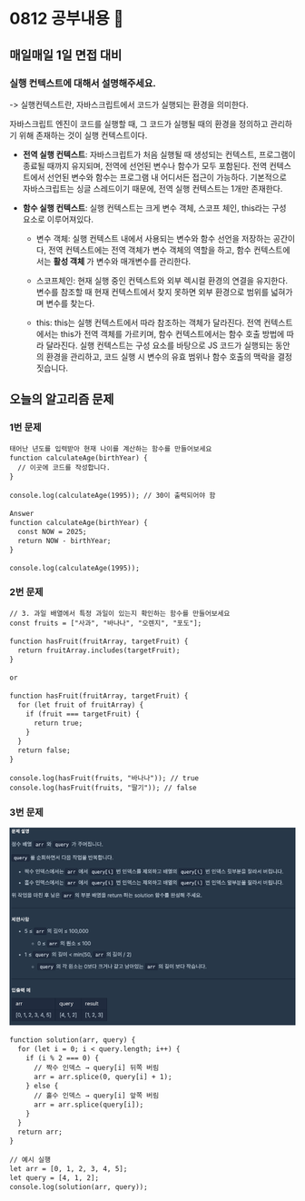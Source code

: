 # 0812 공부내용 📖

## 매일매일 1일 면접 대비

### __실행 컨텍스트에 대해서 설명해주세요.__
-> 실행컨텍스트란, 자바스크립트에서 코드가 실행되는 환경을 의미한다.

자바스크립트 엔진이 코드를 실행할 때, 그 코드가 실행될 때의 환경을 정의하고 관리하기 위해 존재하는 것이 실행 컨텍스트이다.

- __전역 실행 컨텍스트__: 자바스크립트가 처음 실행될 때 생성되는 컨텍스트, 프로그램이 종료될 때까지 유지되며, 전역에 선언된 변수나 함수가 모두 포함된다. 전역 컨텍스트에서 선언된 변수와 함수는 프로그램 내 어디서든 접근이 가능하다.
기본적으로 자바스크립트는 싱글 스레드이기 때문에, 전역 실행 컨텍스트는 1개만 존재한다.

- __함수 실행 컨텍스트__: 실행 컨텍스트는 크게 변수 객체, 스코프 체인, this라는 구성 요소로 이루어져있다.

    - 변수 객체: 실행 컨텍스트 내에서 사용되는 변수와 함수 선언을 저장하는 공간이다, 전역 컨텍스트에는 전역 객체가 변수 객체의 역할을 하고, 함수 컨텍스트에서는  __활성 객체__ 가 변수와 매개변수를 관리한다.

    - 스코프체인: 현재 실행 중인 컨텍스트와 외부 렉시컬 환경의 연결을 유지한다. 변수를 참조할 때 현재 컨텍스트에서 찾지 못하면 외부 환경으로 범위를 넓혀가며 변수를 찾는다.

    - this: this는 실행 컨텍스트에서 따라 참조하는 객체가 달라진다. 전역 컨텍스트에서는 this가 전역 객체를 가르키며, 함수 컨텍스트에서는 함수 호출 방법에 따라 달라진다. 실행 컨텍스트는 구성 요소를 바탕으로 JS 코드가 실행되는 동안의 환경을 관리하고, 코드 실행 시 변수의 유효 범위나 함수 호출의 맥락을 결정 짓습니다.


## 오늘의 알고리즘 문제

### 1번 문제
```
태어난 년도를 입력받아 현재 나이를 계산하는 함수를 만들어보세요
function calculateAge(birthYear) {
  // 이곳에 코드를 작성합니다.
}

console.log(calculateAge(1995)); // 30이 출력되어야 함

Answer
function calculateAge(birthYear) {
  const NOW = 2025;
  return NOW - birthYear;
}

console.log(calculateAge(1995));

```

### 2번 문제
```
// 3. 과일 배열에서 특정 과일이 있는지 확인하는 함수를 만들어보세요
const fruits = ["사과", "바나나", "오렌지", "포도"];

function hasFruit(fruitArray, targetFruit) {
  return fruitArray.includes(targetFruit);
}

or 

function hasFruit(fruitArray, targetFruit) {
  for (let fruit of fruitArray) {
    if (fruit === targetFruit) {
      return true;
    }
  }
  return false;
}

console.log(hasFruit(fruits, "바나나")); // true
console.log(hasFruit(fruits, "딸기")); // false

```

### 3번 문제

![alt text](image.png)

```
function solution(arr, query) {
  for (let i = 0; i < query.length; i++) {
    if (i % 2 === 0) {
      // 짝수 인덱스 → query[i] 뒤쪽 버림
      arr = arr.splice(0, query[i] + 1);
    } else {
      // 홀수 인덱스 → query[i] 앞쪽 버림
      arr = arr.splice(query[i]);
    }
  }
  return arr;
}

// 예시 실행
let arr = [0, 1, 2, 3, 4, 5];
let query = [4, 1, 2];
console.log(solution(arr, query)); 
```
